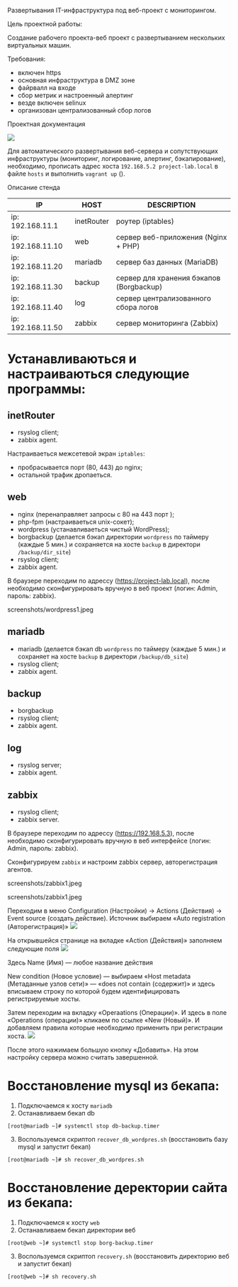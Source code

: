 Развертывания IT-инфраструктура под веб-проект с мониторингом.

Цель проектной работы:

Создание рабочего проекта-веб проект с развертыванием нескольких виртуальных машин.

Требования:

- включен https
- основная инфраструктура в DMZ зоне
- файрвалл на входе
- сбор метрик и настроенный алертинг
- везде включен selinux
- организован централизованный сбор логов

Проектная документация

![](screenshots/topology.jpeg)

Для автоматического развертывания веб-сервера и сопутствующих инфраструктуры (мониторинг, логирование, алертинг, бэкапирование), необходимо, прописать адрес хоста `192.168.5.2 project-lab.local` в файле `hosts` и выполнить `vagrant up` ().

Описание стенда

|        IP         |    HOST    |              DESCRIPTION                 |
|-------------------|------------|------------------------------------------|
| ip: 192.168.11.1  | inetRouter | роутер (iptables)                        |
| ip: 192.168.11.10 | web        | сервер веб-приложения (Nginx + PHP)      |
| ip: 192.168.11.20 | mariadb    | сервер баз данных (MariaDB)              |
| ip: 192.168.11.30 | backup     | сервер для хранения бэкапов (Borgbackup) |
| ip: 192.168.11.40 | log        | сервер централизованного сбора логов     |
| ip: 192.168.11.50 | zabbix     | сервер мониторинга (Zabbix)              |


Устанавливаються и настраиваються следующие программы:
======================================================

inetRouter
----------

- rsyslog client;
- zabbix agent.

Настраиваеться межсетевой экран `iptables`:

- пробрасывается порт (80, 443) до nginx;
- остальной трафик дропаеться.

web
---

- nginx (перенаправляет запросы с 80 на 443 порт );
- php-fpm (настраиваеться unix-сокет);
- wordpress (устанавливаеться чистый WordPress);
- borgbackup (делается бэкап директории `wordpress` по таймеру (каждые 5 мин.) и сохраняется на хосте `backup` в директори `/backup/dir_site`)
- rsyslog client;
- zabbix agent.

В браузере переходим по адрессу (https://project-lab.local), после необходимо сконфигурировать вручную в веб проект (логин: Admin, пароль: zabbix).

screenshots/wordpress1.jpeg

mariadb
-------

- mariadb (делается бэкап db `wordpress` по таймеру (каждые 5 мин.) и сохраняет на хосте `backup` в директори `/backup/db_site`)
- rsyslog client;
- zabbix agent.

backup
------

- borgbackup
- rsyslog client;
- zabbix agent.

log
---

- rsyslog server;
- zabbix agent.


zabbix
------

- rsyslog client;
- zabbix server.

В браузере переходим по адрессу (https://192.168.5.3), после необходимо сконфигурировать вручную в веб интерфейсе (логин: Admin, пароль: zabbix).

Сконфигурируем `zabbix` и настроим zabbix сервер, авторегистрация агентов.

screenshots/zabbix1.jpeg

screenshots/zabbix1.jpeg



Переходим в меню Configuration (Настройки) -> Actions (Действия) -> Event source (создать действие). Источник выбираем «Auto registration (Авторегистрация)»
![](screenshots/zabbix-4.jpeg)

На открывшейся странице на вкладке «Action (Действия)» заполняем следующие поля
![](screenshots/zabbix-5.jpeg)

Здесь
Name (Имя) — любое название действия

New condition (Новое условие) — выбираем «Host metadata (Метаданные узлов сети)» — «does not contain (содержит)» и здесь вписываем строку по которой будем идентифицировать регистрируемые хосты.

Затем переходим на вкладку «Operaations (Операции)». И здесь в поле «Operations (операции)» кликаем по ссылке «New (Новый)». И добавляем правила которые необходимо применить при регистрации хоста.
![](screenshots/zabbix-6.jpeg)

После этого нажимаем большую кнопку «Добавить». На этом настройку сервера можно считать завершенной.


Восстановление mysql из бекапа:
===============================

1. Подключаемся к хосту `mariadb`
2. Останавливаем бекап db
```
[root@mariadb ~]# systemctl stop db-backup.timer
```
3. Воспользуемся скриптоп `recover_db_wordpres.sh` (восстановить базу mysql и запустит бекап)
```
[root@mariadb ~]# sh recover_db_wordpres.sh
```

Восстановление деректории сайта из бекапа:
==========================================

1. Подключаемся к хосту `web`
2. Останавливаем бекап директории веб
```
[root@web ~]# systemctl stop borg-backup.timer
```
3. Воспользуемся скриптоп `recovery.sh` (восстановить директорию веб и запустит бекап)
```
[root@web ~]# sh recovery.sh
```







